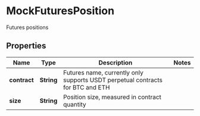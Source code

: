 
# MockFuturesPosition

Futures positions

## Properties

Name | Type | Description | Notes
------------ | ------------- | ------------- | -------------
**contract** | **String** | Futures name, currently only supports USDT perpetual contracts for BTC and ETH | 
**size** | **String** | Position size, measured in contract quantity | 

